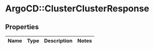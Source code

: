 # ArgoCD::ClusterClusterResponse

## Properties
Name | Type | Description | Notes
------------ | ------------- | ------------- | -------------


